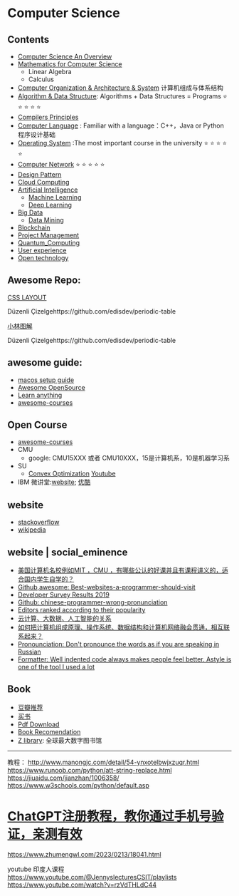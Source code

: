 # Computer Science

## Contents

* [Computer Science An Overview](Computer_Science_an_Overview/README.md)
* [Mathematics for Computer Science](Mathematics_for_CS/README.md)
  * Linear Algebra
  * Calculus
* [Computer Organization & Architecture & System](docs/Computer_System) 计算机组成与体系结构
* [Algorithm &amp; Data Structure](Algorithm_DataStructure/README.md): Algorithms + Data Structures = Programs ⭐️ ⭐️ ⭐️ ⭐️ ⭐️
* [Compilers Principles](Compilers_Principles/README.md)
* [Computer Language](Computer_Language/README.md) : Familiar with a language：C++，Java or Python 程序设计基础
* [Operating System](Operating_System/README.md) :The most important course in the university ⭐️ ⭐️ ⭐️ ⭐️ ⭐️
* [Computer Network](Computer_Network/README.md) ⭐️ ⭐️ ⭐️ ⭐️ ⭐️
* [Design Pattern](Design_Pattern/README.md)
* [Cloud Computing](Cloud_Computing/README.md)
* [Artificial Intelligence](Artificial_Intelligence/README.md)
  * [Machine Learning](Machine_Learning/README.md)
  * [Deep Learning](Deep_Learning/README.md)
* [Big Data](Big_Data/README.md)
  * [Data Mining](Big_Data/Data_Mining/README.md)
* [Blockchain](Blockchain/README.md)
* [Project Management](Project_Management/README.md)
* [Quantum_Computing](Quantum_Computing/README.md)
* [User experience](User_experience/README.md)
* [Open technology](Open_technology/README.md)

## Awesome Repo:

[CSS LAYOUT](https://csslayout.io/)

Düzenli Çizelgehttps://github.com/edisdev/periodic-table

[小林图解](https://xiaolincoding.com/)

Düzenli Çizelgehttps://github.com/edisdev/periodic-table

## awesome guide:

* [macos setup guide](https://sourabhbajaj.com/mac-setup/)
* [Awesome OpenSource](https://awesomeopensource.com/)
* [Learn anything](https://learn-anything.xyz/)
* [awesome-courses](https://github.com/prakhar1989/awesome-courses#algorithms)

## Open Course
* [awesome-courses](https://github.com/prakhar1989/awesome-courses#algorithms)
* CMU
  * google: CMU15XXX 或者 CMU10XXX，15是计算机系，10是机器学习系
* SU
  * [Convex Optimization](http://web.stanford.edu/class/ee364a/index.html) [Youtube](https://www.youtube.com/watch?v=McLq1hEq3UY&list=PL3940DD956CDF0622)
* IBM 微讲堂:[website](https://developer.ibm.com/cn/tv/2017/container-microservice/); [优酷](https://i.youku.com/i/UNTI2NTA2NTAw/playlists?spm=a2hzp.8253876.0.0&order=1&page=1)

## website

* [stackoverflow](https://stackoverflow.com/)
* [wikipedia]()

## website | social_eminence
* [美国计算机名校例如MIT ，CMU ，有哪些公认的好课并且有课程讲义的，适合国内学生自学的？](https://www.zhihu.com/question/57532048)
* [Github,awesome: Best-websites-a-programmer-should-visit](https://github.com/sdmg15/Best-websites-a-programmer-should-visit)
* [Developer Survey Results 2019](https://insights.stackoverflow.com/survey/2019)
* [Github: chinese-programmer-wrong-pronunciation](https://github.com/shimohq/chinese-programmer-wrong-pronunciation)
* [Editors ranked according to their popularity](https://www.slant.co/topics/12/~best-programming-text-editors)
* [云计算、大数据、人工智能的关系](https://zhuanlan.zhihu.com/p/62898738)
* [如何把计算机组成原理、操作系统、数据结构和计算机网络融会贯通，相互联系起来？](https://www.zhihu.com/question/22017267/answer/26468016)
* [Pronounciation: Don&#39;t pronounce the words as if you are speaking in Russian](https://github.com/shimohq/chinese-programmer-wrong-pronunciation)
* [Formatter: Well indented code always makes people feel better. Astyle is one of the tool I used a lot](http://astyle.sourceforge.net/astyle.html)


## Book

* [豆瓣推荐](https://book.douban.com/subject_search?search_text=%E8%AE%A1%E7%AE%97%E6%9C%BA&cat=1001)
* [买书](http://search.china-pub.com/s/?key1=%C9%EE%C8%EB%C0%ED%BD%E2%BC%C6%CB%E3%BB%FA%D3%A2%CE%C4&type=&pz=1)
* [Pdf Download](http://www.java1234.com/a/javabook/)
* [Book Recomendation](book.md)
* [Z library](http://zh.1lib.pl/): 全球最大数字图书馆

---


教程： http://www.manongjc.com/detail/54-ynxotelbwjxzuqr.html
https://www.runoob.com/python/att-string-replace.html
https://jiuaidu.com/jianzhan/1006358/
https://www.w3schools.com/python/default.asp

# [ChatGPT注册教程，教你通过手机号验证，亲测有效](https://www.zhumengwl.com/2023/0213/18041.html)
https://www.zhumengwl.com/2023/0213/18041.html



youtube 印度人课程
https://www.youtube.com/@JennyslecturesCSIT/playlists
https://www.youtube.com/watch?v=rzVdTHLdC44